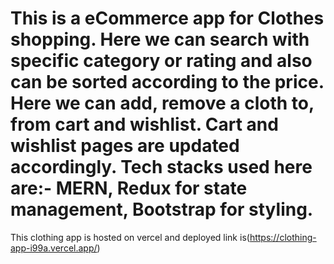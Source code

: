 # This is a eCommerce app for Clothes shopping. Here we can search with specific category or rating and also can be sorted according to the price. Here we can add, remove a cloth to, from cart and wishlist. Cart and wishlist pages are updated accordingly. Tech stacks used here are:- MERN, Redux for state management, Bootstrap for styling.
This clothing app is hosted on vercel and deployed link is(https://clothing-app-i99a.vercel.app/)
